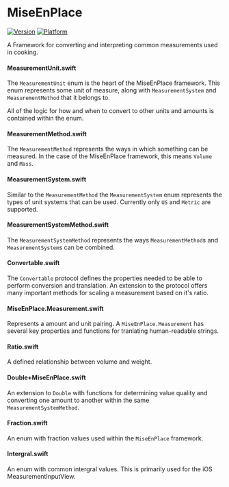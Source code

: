 # MiseEnPlace
[![Version](https://img.shields.io/cocoapods/v/MiseEnPlace.svg?style=flat)](http://cocoadocs.org/docsets/MiseEnPlace)
[![Platform](https://img.shields.io/cocoapods/p/MiseEnPlace.svg?style=flat)](http://cocoadocs.org/docsets/MiseEnPlace)

A Framework for converting and interpreting common measurements used in cooking.

#### MeasurementUnit.swift

The `MeasurementUnit` enum is the heart of the MiseEnPlace framework. This enum represents some unit of measure, along with `MeasurementSystem` and `MeasurementMethod` that it belongs to.

All of the logic for how and when to convert to other units and amounts is contained within the enum.

#### MeasurementMethod.swift

The `MeasurementMethod` represents the ways in which something can be measured. In the case of the MiseEnPlace framework, this means `Volume` and `Mass`.

#### MeasurementSystem.swift

Similar to the `MeasurementMethod` the `MeasurementSystem` enum represents the types of unit systems that can be used. Currently only `US` and `Metric` are supported.

#### MeasurementSystemMethod.swift

The `MeasurementSystemMethod` represents the ways `MeasurementMethod`s and `MeasurementSystem`s can be combined.

#### Convertable.swift

The `Convertable` protocol defines the properties needed to be able to perform conversion and translation.
An extension to the protocol offers many important methods for scaling a measurement based on it's ratio.

#### MiseEnPlace.Measurement.swift

Represents a amount and unit pairing. A `MiseEnPlace.Measurement` has several key properties and functions for tranlating human-readable strings.

#### Ratio.swift

A defined relationship between volume and weight.

#### Double+MiseEnPlace.swift

An extension to `Double` with functions for determining value quality and converting one amount to another within the same `MeasurementSystemMethod`.

#### Fraction.swift

An enum with fraction values used within the `MiseEnPlace` framework.

#### Intergral.swift

An enum with common intergral values. This is primarily used for the iOS MeasurementInputView.

